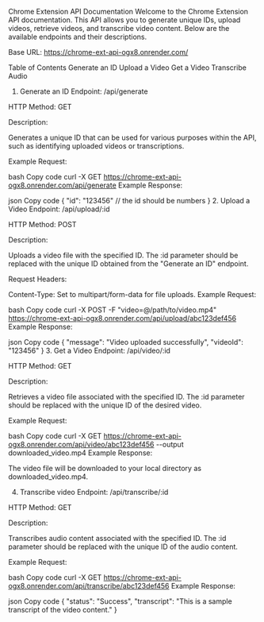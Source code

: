 Chrome Extension API Documentation
Welcome to the Chrome Extension API documentation. This API allows you to generate unique IDs, upload videos, retrieve videos, and transcribe video content. Below are the available endpoints and their descriptions.

Base URL: https://chrome-ext-api-ogx8.onrender.com/

Table of Contents
Generate an ID
Upload a Video
Get a Video
Transcribe Audio
1. Generate an ID
Endpoint: /api/generate

HTTP Method: GET

Description:

Generates a unique ID that can be used for various purposes within the API, such as identifying uploaded videos or transcriptions.

Example Request:

bash
Copy code
curl -X GET https://chrome-ext-api-ogx8.onrender.com/api/generate
Example Response:

json
Copy code
{
  "id": "123456" // the id should be numbers
}
2. Upload a Video
Endpoint: /api/upload/:id

HTTP Method: POST

Description:

Uploads a video file with the specified ID. The :id parameter should be replaced with the unique ID obtained from the "Generate an ID" endpoint.

Request Headers:

Content-Type: Set to multipart/form-data for file uploads.
Example Request:

bash
Copy code
curl -X POST -F "video=@/path/to/video.mp4" https://chrome-ext-api-ogx8.onrender.com/api/upload/abc123def456
Example Response:

json
Copy code
{
  "message": "Video uploaded successfully",
  "videoId": "123456"
}
3. Get a Video
Endpoint: /api/video/:id

HTTP Method: GET

Description:

Retrieves a video file associated with the specified ID. The :id parameter should be replaced with the unique ID of the desired video.

Example Request:

bash
Copy code
curl -X GET https://chrome-ext-api-ogx8.onrender.com/api/video/abc123def456 --output downloaded_video.mp4
Example Response:

The video file will be downloaded to your local directory as downloaded_video.mp4.

4. Transcribe video
Endpoint: /api/transcribe/:id

HTTP Method: GET

Description:

Transcribes audio content associated with the specified ID. The :id parameter should be replaced with the unique ID of the audio content.

Example Request:

bash
Copy code
curl -X GET https://chrome-ext-api-ogx8.onrender.com/api/transcribe/abc123def456
Example Response:

json
Copy code
{
  "status": "Success",
  "transcript": "This is a sample transcript of the video content."
}
